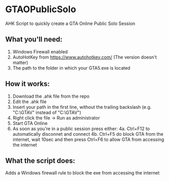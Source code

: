 # GTAOPublicSolo
AHK Script to quickly create a GTA Online Public Solo Session

## What you'll need:
1. Windows Firewall enabled
2. AutoHotKey from https://www.autohotkey.com/ (The version doesn't matter)
3. The path to the folder in which your GTA5.exe is located

## How it works:
1. Download the .ahk file from the repo
2. Edit the .ahk file
2. Insert your path in the first line, without the trailing backslash (e.g. "C:\GTAV" instead of "C:\GTAV\")
2. Right click the file -> Run as administrator
3. Start GTA Online
4. As soon as you're in a public session press either:
    4a. Ctrl+F12 to automatically disconnet and connect
    4b. Ctrl+F5 do block GTA from the internet, wait 10sec and then press Ctrl+F6 to allow GTA from accessing the internet
    
## What the script does:
Adds a Windows firewall rule to block the exe from accessing the internet
